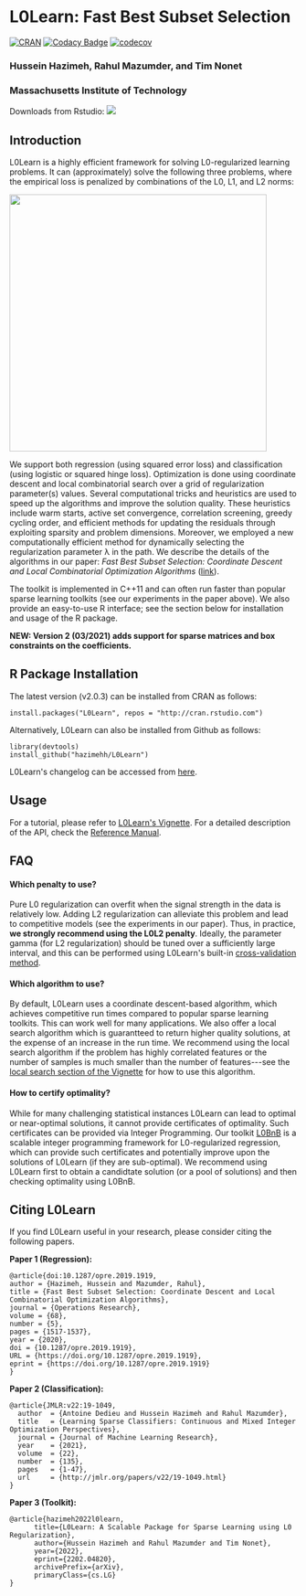 # L0Learn: Fast Best Subset Selection 
[![CRAN](https://www.r-pkg.org/badges/version/L0Learn)](https://cran.r-project.org/package=L0Learn) [![Codacy Badge](https://app.codacy.com/project/badge/Grade/7fd68c533fd1493288e7986df3cc6f6d)](https://www.codacy.com/gh/hazimehh/L0Learn/dashboard?utm_source=github.com&amp;utm_medium=referral&amp;utm_content=hazimehh/L0Learn&amp;utm_campaign=Badge_Grade) [![codecov](https://codecov.io/gh/hazimehh/L0Learn/branch/master/graph/badge.svg?token=QYDNA400OI)](https://codecov.io/gh/hazimehh/L0Learn)

### Hussein Hazimeh, Rahul Mazumder, and Tim Nonet
### Massachusetts Institute of Technology

Downloads from Rstudio: [![](https://cranlogs.r-pkg.org/badges/grand-total/L0Learn)](https://cran.rstudio.com/web/packages/L0Learn/index.html)

## Introduction
L0Learn is a highly efficient framework for solving L0-regularized learning problems. It can (approximately) solve the following three problems, where the empirical loss is penalized by combinations of the L0, L1, and L2 norms:

<img src="https://github.com/hazimehh/L0Learn/blob/master/misc/eqs.png" width = 450>

We support both regression (using squared error loss) and classification (using logistic or squared hinge loss). Optimization is done using coordinate descent and local combinatorial search over a grid of regularization parameter(s) values. Several  computational tricks and heuristics are used to speed up the algorithms and improve the solution quality. These heuristics include warm starts, active set convergence, correlation screening, greedy cycling order, and efficient methods for updating the residuals through exploiting sparsity and problem dimensions. Moreover, we employed a new computationally efficient method for dynamically selecting the regularization parameter λ in the path. We describe the details of the algorithms in our paper: *Fast Best Subset Selection: Coordinate Descent and Local Combinatorial Optimization Algorithms* ([link](https://pubsonline.informs.org/doi/10.1287/opre.2019.1919)). 

The toolkit is implemented in C++11 and can often run faster than popular sparse learning toolkits (see our experiments in the paper above). We also provide an easy-to-use R interface; see the section below for installation and usage of the R package.

**NEW: Version 2 (03/2021) adds support for sparse matrices and box constraints on the coefficients.**

## R Package Installation
The latest version (v2.0.3) can be installed from CRAN as follows:
```{R}
install.packages("L0Learn", repos = "http://cran.rstudio.com")
```
Alternatively, L0Learn can also be installed from Github as follows:
```{R}
library(devtools)
install_github("hazimehh/L0Learn")
```
L0Learn's changelog can be accessed from [here](https://github.com/hazimehh/L0Learn/blob/master/ChangeLog).

##  Usage
For a tutorial, please refer to [L0Learn's Vignette](https://cran.r-project.org/web/packages/L0Learn/vignettes/L0Learn-vignette.html). For a detailed description of the API, check the [Reference Manual](https://cran.r-project.org/web/packages/L0Learn/L0Learn.pdf).

## FAQ
#### Which penalty to use?
Pure L0 regularization can overfit when the signal strength in the data is relatively low. Adding L2 regularization can alleviate this problem and lead to competitive models (see the experiments in our paper). Thus, in practice, **we strongly  recommend using the L0L2 penalty**. Ideally, the parameter gamma (for L2 regularization) should be tuned over a sufficiently large interval, and this can be performed using L0Learn's built-in [cross-validation method](https://cran.r-project.org/web/packages/L0Learn/vignettes/L0Learn-vignette.html#cross-validation).

#### Which algorithm to use?
By default, L0Learn uses a coordinate descent-based algorithm, which achieves competitive run times compared to popular sparse learning toolkits. This can work well for many applications. We also offer a local search algorithm which is guarantteed to return higher quality solutions, at the expense of an increase in the run time. We recommend using the local search algorithm if the problem has highly correlated features or the number of samples is much smaller than the number of features---see the [local search section of the Vignette](https://cran.r-project.org/web/packages/L0Learn/vignettes/L0Learn-vignette.html#higher-quality_solutions_using_local_search) for how to use this algorithm.

#### How to certify optimality?
While for many challenging statistical instances L0Learn can lead to optimal or near-optimal solutions, it cannot provide certificates of optimality. Such certificates can be provided via Integer Programming. Our toolkit [L0BnB](https://github.com/alisaab/l0bnb) is a scalable integer programming framework for L0-regularized regression, which can provide such certificates and potentially improve upon the solutions of L0Learn (if they are sub-optimal). We recommend using L0Learn first to obtain a candidtate solution (or a pool of solutions) and then checking optimality using L0BnB.


## Citing L0Learn
If you find L0Learn useful in your research, please consider citing the following papers.

**Paper 1 (Regression):**
```
@article{doi:10.1287/opre.2019.1919,
author = {Hazimeh, Hussein and Mazumder, Rahul},
title = {Fast Best Subset Selection: Coordinate Descent and Local Combinatorial Optimization Algorithms},
journal = {Operations Research},
volume = {68},
number = {5},
pages = {1517-1537},
year = {2020},
doi = {10.1287/opre.2019.1919},
URL = {https://doi.org/10.1287/opre.2019.1919},
eprint = {https://doi.org/10.1287/opre.2019.1919}
}
```

**Paper 2 (Classification):**
```
@article{JMLR:v22:19-1049,
  author  = {Antoine Dedieu and Hussein Hazimeh and Rahul Mazumder},
  title   = {Learning Sparse Classifiers: Continuous and Mixed Integer Optimization Perspectives},
  journal = {Journal of Machine Learning Research},
  year    = {2021},
  volume  = {22},
  number  = {135},
  pages   = {1-47},
  url     = {http://jmlr.org/papers/v22/19-1049.html}
}
```

**Paper 3 (Toolkit):**
```
@article{hazimeh2022l0learn,
      title={L0Learn: A Scalable Package for Sparse Learning using L0 Regularization}, 
      author={Hussein Hazimeh and Rahul Mazumder and Tim Nonet},
      year={2022},
      eprint={2202.04820},
      archivePrefix={arXiv},
      primaryClass={cs.LG}
}
```

